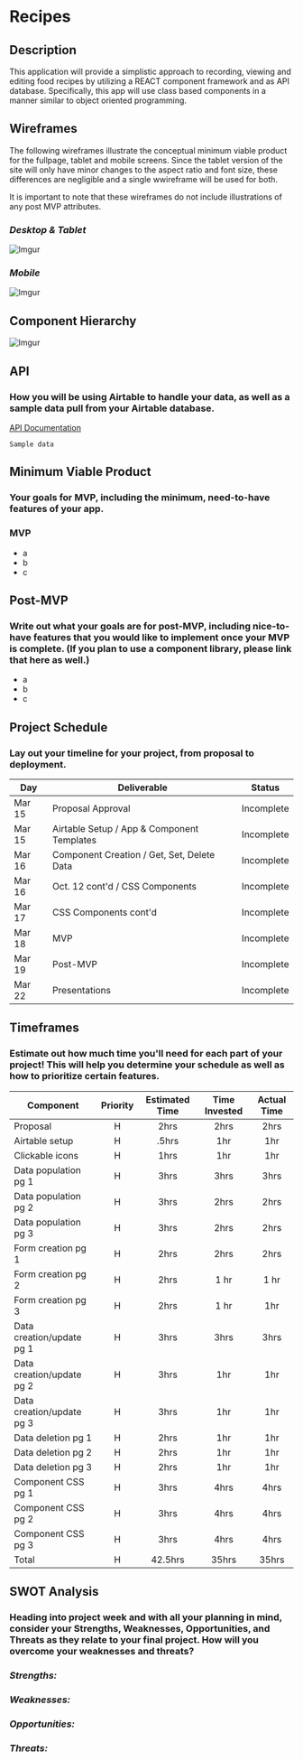 # **Recipes**

## **Description**
This application will provide a simplistic approach to recording, viewing and editing food recipes by utilizing a REACT component framework and [](airtable.com) as API database. Specifically, this app will use class based components in a manner similar to object oriented programming. 

## **Wireframes**
The following wireframes illustrate the conceptual minimum viable product for the fullpage, tablet and mobile screens. Since the tablet version of the site will only have minor changes to the aspect ratio and font size, these differences are negligible and a single wwireframe will be used for both. 

It is important to note that these wireframes do not include illustrations of any post MVP attributes. 

### ***Desktop & Tablet***
![Imgur](https://i.imgur.com/KsuRkd6.png)

### ***Mobile***
![Imgur](https://i.imgur.com/IWOYNrk.png)

## **Component Hierarchy**

![Imgur](https://i.imgur.com/IIDSLz0.png)
    
## **API**
### How you will be using Airtable to handle your data, as well as a sample data pull from your Airtable database.
[API Documentation]()

```
Sample data
```

## **Minimum Viable Product**
### Your goals for MVP, including the minimum, need-to-have features of your app.
### MVP
- a
- b
- c

## **Post-MVP**
### Write out what your goals are for post-MVP, including nice-to-have features that you would like to implement once your MVP is complete. (If you plan to use a component library, please link that here as well.)
- a
- b
- c

## **Project Schedule**
### Lay out your timeline for your project, from proposal to deployment.
| Day      | Deliverable                                | Status   |
| -------- | ------------------------------------------ | -------- |
| Mar 15   | Proposal Approval                          | Incomplete |
| Mar 15   | Airtable Setup / App & Component Templates | Incomplete |
| Mar 16   | Component Creation / Get, Set, Delete Data | Incomplete |
| Mar 16   | Oct. 12 cont'd / CSS Components            | Incomplete |
| Mar 17   | CSS Components cont'd                      | Incomplete |
| Mar 18   | MVP                                        | Incomplete |
| Mar 19   | Post-MVP                                   | Incomplete |
| Mar 22   | Presentations                              | Incomplete |

## **Timeframes** 
### Estimate out how much time you'll need for each part of your project! This will help you determine your schedule as well as how to prioritize certain features.
| Component                 | Priority | Estimated Time | Time Invested | Actual Time |
| ------------------------- | :------: | :------------: | :-----------: | :---------: |
| Proposal                  |    H     |      2hrs      |     2hrs      |    2hrs     |
| Airtable setup            |    H     |     .5hrs      |      1hr      |     1hr     |
| Clickable icons           |    H     |      1hrs      |      1hr      |     1hr     |
| Data population pg 1      |    H     |      3hrs      |     3hrs      |    3hrs     |
| Data population pg 2      |    H     |      3hrs      |     2hrs      |    2hrs     |
| Data population pg 3      |    H     |      3hrs      |     2hrs      |    2hrs     |
| Form creation pg 1        |    H     |      2hrs      |     2hrs      |    2hrs     |
| Form creation pg 2        |    H     |      2hrs      |     1 hr      |    1 hr     |
| Form creation pg 3        |    H     |      2hrs      |     1 hr      |     1hr     |
| Data creation/update pg 1 |    H     |      3hrs      |     3hrs      |    3hrs     |
| Data creation/update pg 2 |    H     |      3hrs      |      1hr      |     1hr     |
| Data creation/update pg 3 |    H     |      3hrs      |      1hr      |     1hr     |
| Data deletion pg 1        |    H     |      2hrs      |      1hr      |     1hr     |
| Data deletion pg 2        |    H     |      2hrs      |      1hr      |     1hr     |
| Data deletion pg 3        |    H     |      2hrs      |      1hr      |     1hr     |
| Component CSS pg 1        |    H     |      3hrs      |     4hrs      |    4hrs     |
| Component CSS pg 2        |    H     |      3hrs      |     4hrs      |    4hrs     |
| Component CSS pg 3        |    H     |      3hrs      |     4hrs      |    4hrs     |
| Total                     |    H     |    42.5hrs     |     35hrs     |    35hrs    |

## **SWOT Analysis** 
### Heading into project week and with all your planning in mind, consider your Strengths, Weaknesses, Opportunities, and Threats as they relate to your final project. How will you overcome your weaknesses and threats?

### ***Strengths:***

### ***Weaknesses:***

### ***Opportunities:***

### ***Threats:***
